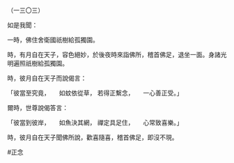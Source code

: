 （一三〇三）

如是我聞：

一時，佛住舍衛國祇樹給孤獨園。

時，有月自在天子，容色絕妙，於後夜時來詣佛所，稽首佛足，退坐一面。身諸光明遍照祇樹給孤獨園。

時，彼月自在天子而說偈言：

「彼當至究竟，　　如蚊依從草，
若得正繫念，　　一心善正受。」

爾時，世尊說偈答言：

「彼當到彼岸，　　如魚決其網，
禪定具足住，　　心常致喜樂。」

時，彼月自在天子聞佛所說，歡喜隨喜，稽首佛足，即沒不現。




#正念
